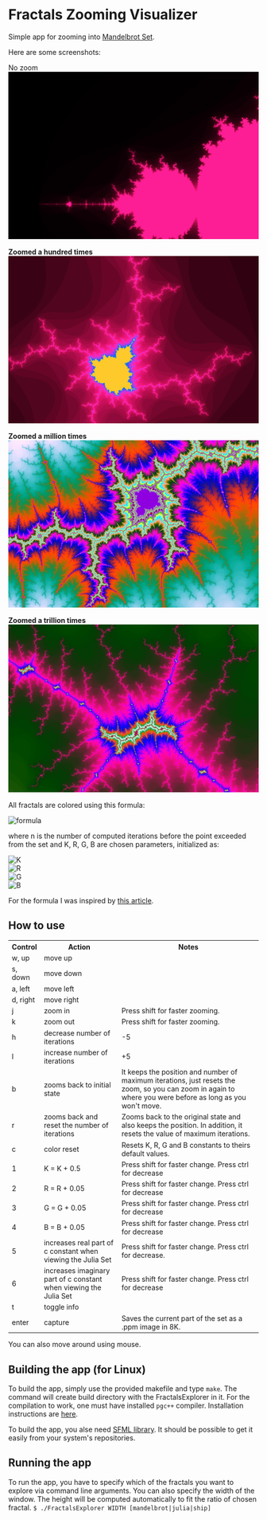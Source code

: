 # Fractals Zooming Visualizer


Simple app for zooming into [Mandelbrot Set](https://en.wikipedia.org/wiki/Mandelbrot_set).

Here are some screenshots:

No zoom
![No zoom](example_images_low_res/twice.png)

**Zoomed a hundred times**
![Zoomed a hundred times](example_images_low_res/hundred.png)


**Zoomed a million times**
![Zoomed a million times](example_images_low_res/million.png)


**Zoomed a trillion times**
![Zoomed a trillion times](example_images_low_res/trillion.png)


All fractals are colored using this formula:


<img alt="formula" src="https://render.githubusercontent.com/render/math?math=\color{red}(r, g, b) = \frac{255}{2K} \cdot (1 - \cos(R \cdot n), 1 - \cos(G \cdot n), 1 - \cos(B \cdot n))">

where n is the number of computed iterations before the point exceeded from the set and K, R, G, B are chosen parameters,
initialized as:


<img alt="K" src="https://render.githubusercontent.com/render/math?math=K = 10"><br>
<img alt="R" src="https://render.githubusercontent.com/render/math?math=R = 1"><br>
<img alt="G" src="https://render.githubusercontent.com/render/math?math=G = \frac{1}{3\sqrt{2}}"><br>
<img alt="B" src="https://render.githubusercontent.com/render/math?math=B = \frac{1}{7 \cdot 3^{1 / 8}}"><br>

For the formula I was inspired
by [this article](https://www.math.univ-toulouse.fr/~cheritat/wiki-draw/index.php/Mandelbrot_set).

## How to use

<table>
  <tr>
    <th>Control</th>
    <th>Action</th>
    <th>Notes</th>
  </tr>
  <tr>
    <td>w, up</td>
    <td>move up</td>
    <td></td>
  </tr>
  <tr>
    <td>s, down</td>
    <td>move down</td>
    <td></td>
  </tr>
  <tr>
    <td>a, left</td>
    <td>move left</td>
    <td></td>
  </tr>
  <tr>
    <td>d, right</td>
    <td>move right</td>
    <td></td>
  </tr>
  <tr>
    <td>j</td>
    <td>zoom in</td>
    <td>Press shift for faster zooming.</td>
  </tr>
  <tr>
    <td>k</td>
    <td>zoom out</td>
    <td>Press shift for faster zooming.</td>
  </tr>
  <tr>
    <td>h</td>
    <td>decrease number of iterations</td>
    <td>-5</td>
  </tr>
  <tr>
    <td>l</td>
    <td>increase number of iterations</td>
    <td>+5</td>
  </tr>
  <tr>
    <td>b</td>
    <td>zooms back to initial state</td>
    <td>It keeps the position and number of maximum iterations, just resets the zoom,
        so you can zoom in again to where you were before as long as you won't move.</td>
  </tr>
  <tr>
    <td>r</td>
    <td>zooms back and reset the number of iterations</td>
    <td>
        Zooms back to the original state
        and also keeps the position. In addition,
        it resets the value of maximum iterations.
    </td>
  </tr>
  <tr>
    <td>c</td>
    <td>color reset</td>
    <td>Resets K, R, G and B constants to theirs default values.</td>
  </tr>
  <tr>
    <td>1</td>
    <td>K = K + 0.5</td>
    <td>Press shift for faster change.
        Press ctrl for decrease</td>
  </tr>
  <tr>
    <td>2</td>
    <td>R = R + 0.05</td>
    <td>Press shift for faster change.
        Press ctrl for decrease</td>
  </tr>
  <tr>
    <td>3</td>
    <td>G = G + 0.05</td>
    <td>Press shift for faster change.
        Press ctrl for decrease</td>
  </tr>
  <tr>
    <td>4</td>
    <td>B = B + 0.05</td>
    <td>Press shift for faster change.
        Press ctrl for decrease</td>
  </tr>
  <tr>
    <td>5</td>
    <td>increases real part of c constant when viewing the Julia Set</td>
    <td>Press shift for faster change.
        Press ctrl for decrease.</td>
  </tr>
  <tr>
    <td>6</td>
    <td>increases imaginary part of c constant when viewing the Julia Set</td>
    <td>Press shift for faster change.
        Press ctrl for decrease</td>
  </tr>
  <tr>
    <td>t</td>
    <td>toggle info</td>
    <td></td>
  </tr>
  <tr>
    <td>enter</td>
    <td>capture</td>
    <td>Saves the current part of the set as a .ppm image in 8K.
    </td>
  </tr>
</table>

You can also move around using mouse.


## Building the app (for Linux)
To build the app, simply use the provided makefile and type `make`.
The command will create build directory with the FractalsExplorer in it.
For the compilation to work, one must have installed ``pgc++`` compiler.
Installation instructions are [here](https://developer.nvidia.com/nvidia-hpc-sdk-downloads).


To build the app, you alse need [SFML library](https://www.sfml-dev.org/).
It should be possible to get it easily from your system's repositories.

## Running the app
To run the app, you have to specify which of the fractals you want to explore via command line arguments.
You can also specify the width of the window. The height will be computed automatically to fit the
ratio of chosen fractal.
``
$ ./FractalsExplorer WIDTH [mandelbrot|julia|ship]
``
